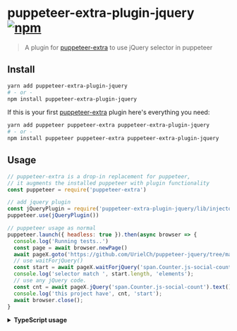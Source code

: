 # puppeteer-extra-plugin-jquery  [![npm](https://img.shields.io/npm/v/puppeteer-extra-plugin-jquery.svg)](https://www.npmjs.com/package/puppeteer-extra-plugin-jquery)

> A plugin for [puppeteer-extra](https://github.com/berstend/puppeteer-extra) to use jQuery selector in puppeteer

## Install

```bash
yarn add puppeteer-extra-plugin-jquery
# - or -
npm install puppeteer-extra-plugin-jquery
```

If this is your first [puppeteer-extra](https://github.com/berstend/puppeteer-extra) plugin here's everything you need:

```bash
yarn add puppeteer puppeteer-extra puppeteer-extra-plugin-jquery
# - or -
npm install puppeteer puppeteer-extra puppeteer-extra-plugin-jquery
```

## Usage

```js
// puppeteer-extra is a drop-in replacement for puppeteer,
// it augments the installed puppeteer with plugin functionality
const puppeteer = require('puppeteer-extra')

// add jquery plugin
const jQueryPlugin = require('puppeteer-extra-plugin-jquery/lib/injector');
puppeteer.use(jQueryPlugin())

// puppeteer usage as normal
puppeteer.launch({ headless: true }).then(async browser => {
  console.log('Running tests..')
  const page = await browser.newPage()
  await pageX.goto('https://github.com/UrielCh/puppeteer-jquery/tree/master/puppeteer-jquery', { waitUntil: 'domcontentloaded' })
  // use waitForjQuery()
  const start = await pageX.waitForjQuery('span.Counter.js-social-count');
  console.log('selector match ', start.length, 'elements');
  // use any jQuery code.
  const cnt = await pageX.jQuery('span.Counter.js-social-count').text();
  console.log('this project have', cnt, 'start');
  await browser.close();
}

```
<details>
 <summary><strong>TypeScript usage</strong></summary><br/>

> `puppeteer-extra-plugin-jquery` is intend to be use in TS to unleash its full potential
> Typing is available for most jQuery syntax.

```ts
import puppeteer from 'puppeteer-extra'
import { Plugin, PageEx } from 'puppeteer-extra-plugin-jquery'

puppeteer
  .use(new Plugin())
  .launch({ headless: true })
  .then(async browser => {
    const pageOrg = await browser.newPage()
    // cast page as PageEx (will pe update with future puppeteer-extra version)
    const page = pageOrg as unknown as PageEx;
    await page.goto('https://github.com/UrielCh/puppeteer-jquery/tree/master/puppeteer-jquery', { waitUntil: 'domcontentloaded' })
    const start = await page.waitForjQuery('span.Counter.js-social-count');
    console.log('selector match ', start.length, 'elements');
    const cnt = await page.jQuery('span.Counter.js-social-count').text();
    console.log('this project have', cnt, 'start');
    await browser.close();
  })
```

This plugin fullname is `puppeteer-extra-plugin-jquery/lib/Plugin`

## Old doc

### Usage [typescript]

Handle `Page` instance as `PageEx`, and get access to `page.jQuery(selector: string)`

```bash
npm install puppeteer
npm install puppeteer-jquery
npm install --save-dev typescript @types/node ts-node
```

```Typescript
import puppeteer from 'puppeteer';
import { pageExtend } from 'puppeteer-jquery';

(async () => {
    let browser = await puppeteer.launch({headless: true});
    let pageOrg = await browser.newPage();
    let page = pageExtend(pageOrg);
    await page.jQuery('body').append(`<h1>Title</h1> <div><h3>sub-title <i>X</i><h3> <h4>h4</h4></div>`);
    // get the H1 value
    let title = await page.jQuery('h1').text();
    // chain calls
    let text = await page.jQuery('body i:last')
        .closest('div')
        .find('h3')
        .css('color', 'yellow')
        .parent()
        .find(':last')
        .text();
    console.log('this page contains H1:', title);
    console.log('last h4 contains', text);
})();
```

### Usage [javascript]

Handle `Page` instance as `PageEx`, and get access to `page.jQuery(selector: string)`

```bash
npm install puppeteer
npm install puppeteer-jquery
```

```Typescript
const puppeteer = require ('puppeteer');
const { pageExtend } = require('puppeteer-jquery');

(async () => {
    let browser = await puppeteer.launch({headless: true});
    let pageOrg = await browser.newPage();
    let page = pageExtend(pageOrg);
    await page.jQuery('body').append(`<h1>Title</h1> <div><h3>sub-title <i>X</i><h3> <h4>h4</h4></div>`);
    // get the H1 value
    let title = await page.jQuery('h1').text();
    // chain calls
    let text = await page.jQuery('body i:last')
        .closest('div')
        .find('h3')
        .css('color', 'yellow')
        .parent()
        .find(':last')
        .text();
    console.log('this page contains H1:', title);
    console.log('last h4 contains', text);
})();
```

### Advanced common usage [typescript]

```bash
npm install puppeteer
npm install puppeteer-jquery
npm install --save-dev typescript @types/node ts-node
```

```Typescript
import puppeteer from 'puppeteer';
import { pageExtend } from 'puppeteer-jquery'

(async() =>{
    let browser = await puppeteer.launch({headless: true});
    let pageOrg = await browser.newPage();
    await page.goto('http://maywebsite.abc', {
        waitUntil: 'networkidle2',
    });
    
    let page = pageExtend(pageOrg);
    
    // get all li text in the page as an array
    const data: string[] = await jqPage
        .jQuery('li')
        .map((id: number, elm: HTMLElement) => elm.textContent)
        .pojo();
})();
```
`data` contains somethink like:

```javascript
 [ "a mug", "a hat"]
```

### Advanced common usage [javascript]

```bash
npm install -g typescript @types/node ts-node

npm init -y
npm install puppeteer puppeteer-jquery picocolors
npm --save-dev install @types/jquery
```

Fill tsconfig.json:
```json
{
  "compilerOptions": {
    "target": "es2017",
    "lib": [ "DOM", "ES2017" ],
    "types": [ "node", "jquery" ],
    "module": "commonjs",
    "esModuleInterop": true,
    "strict": true,
  }
}
```

Fill your the code in index.ts
```Typescript
import puppeteer from 'puppeteer';
import { pageExtend } from 'puppeteer-jquery';
import pc from 'picocolors';
import type jq from 'jquery'
var jQuery: typeof jq;
(async() =>{
    let browser = await puppeteer.launch({headless: false});
    let pageOrg = await browser.newPage();
    await pageOrg.goto('https://github.com/UrielCh/puppeteer-jquery', { waitUntil: 'networkidle2' });
    let jqPage = pageExtend(pageOrg);
    const stars: string = await jqPage.jQuery('#repo-stars-counter-star').text();
    console.log(`my project is only ${pc.yellow(stars)}⭐`);
    const files = await jqPage.jQuery('div[aria-labelledby="files"] > div[role="row"].Box-row')
        .map((id: number, elm: HTMLElement) => {
             const div = jQuery(elm);
             const icon = (div.find('[role="gridcell"] [aria-label]:first').attr('aria-label') || '').trim();
             const filename = (div.find('div[role="rowheader"]').text() || '').trim();
             const lastChange = (div.find('[role="gridcell"]:last').text() || '').trim();
             return {icon, filename, lastChange};
        }).pojo<{icon: string, filename: string, lastChange: string}>();
    for (const file of files) {
        console.log(`file ${pc.green(file.filename)} is ${file.icon} had been change ${file.lastChange} `);
    }
    browser.close()
})();

```

`ts-node index.ts`
```
my project is only 3219⭐
file .vscode is Directory had been change 13 months ago
file playwright-jquery is Directory had been change 4 months ago
file puppeteer-jquery is Directory had been change 4 months ago
file .gitignore is File had been change 3 years ago
file LICENSE is File had been change 3 years ago
file README.md is File had been change 13 months ago
```

### Advanced common usage [javascript]

```bash
npm init -y
npm install puppeteer puppeteer-jquery picocolors
npm --save-dev install @types/jquery
```

Fill your the code in index.js
```javascript
const puppeteer = require('puppeteer');
const { pageExtend }  = require('puppeteer-jquery');
const pc = require('picocolors');

var jQuery;
(async() =>{

    let browser = await puppeteer.launch({headless: false});
    let pageOrg = await browser.newPage();
    await pageOrg.goto('https://github.com/UrielCh/puppeteer-jquery', { waitUntil: 'networkidle2' });
    let jqPage = pageExtend(pageOrg);
    /** @type {string} */
    const stars = await jqPage.jQuery('#repo-stars-counter-star').text();
    console.log(`my project is only ${pc.yellow(stars)}⭐`);
    const files = await jqPage.jQuery('div[aria-labelledby="files"] > div[role="row"].Box-row')
        .map((id, elm) => {
             const div = jQuery(elm);
             const icon = (div.find('[role="gridcell"] [aria-label]:first').attr('aria-label') || '').trim();
             const filename = (div.find('div[role="rowheader"]').text() || '').trim();
             const lastChange = (div.find('[role="gridcell"]:last').text() || '').trim();
             return {icon, filename, lastChange};
        }).pojo();
    for (const file of files) {
        console.log(`file ${pc.green(file.filename)} is ${file.icon} had been change ${file.lastChange} `);
    }
    browser.close()
})();

```
`ts-node index.ts`

output:
```
my project is only 3220⭐
file .vscode is Directory had been change 13 months ago
file playwright-jquery is Directory had been change 4 months ago
file puppeteer-jquery is Directory had been change 4 months ago
file .gitignore is File had been change 3 years ago
file LICENSE is File had been change 3 years ago
file README.md is File had been change 13 months ago
```

### Usage Mixed with puppeteer-extra

```bash
npm init -y
npm install puppeteer-extra puppeteer-extra-plugin-stealth puppeteer

```

```Typescript
import { pageExtend, PageEx } from 'puppeteer-jquery'
import puppeteer from 'puppeteer-extra';
import StealthPlugin from 'puppeteer-extra-plugin-stealth'
puppeteer.use(StealthPlugin())

const page1 = 'https://recaptcha-demo.appspot.com/recaptcha-v3-request-scores.php';

const main = async () => {
    const browser = await puppeteer.launch({ headless: false });
    const page = await browser.newPage();
    const pageEx: PageEx = pageExtend(page);
    await page.goto(page1, { waitUntil: 'domcontentloaded' }); // 'networkidle0'
    const go = await pageEx.waitForjQuery('button.go');
    if (!go.length) {
        console.error('go button not found');
        return;
    }
    await pageEx.jQuery('button.go').map((index, element) => { jQuery(element).trigger('click'); })
    await page.$eval('button.go', (el: Element) => (el as HTMLElement).click()); 
    const r1 = await pageEx.waitForjQuery('pre.response:contains("score")');
    console.log(await r1[0].boundingBox());
    await page.screenshot({ path: 'testresult.png', fullPage: true })
    const result = await pageEx.jQuery('pre.response').text();
    console.log('score is:' + JSON.parse(result).score);
    await page.waitForTimeout(500);
    await page.close();
    await browser.close();
}
main();

```

### Notes

You may also install `@types/jquery` dependence for more complex JQuery task, in this case always use `jQuery` method, do not use `$` sortcut, the bundeled jQuery will be renamed before being injected. the injection process rename fullname `jQuery` to the rigth value before injections.

## changelog

* V0.3.6 update docs
* V0.3.5 project renamed to puppeteer-extra-plugin-jquery and can be use with [berstend/puppeteer-extra](https://github.com/berstend/puppeteer-extra)
* V0.3.3 improve typing + update all deps
* V0.3.0 Add a advance example in doc, improve map signature, add not(), offsetParent(), update is(), add scrapping test, unify code to work with playwright
* V0.2.1 Add a advance example in doc, improve map signature, add not(), offsetParent(), update is(), add scrapping test.
* V0.2.0 project backmto live, puppeter is now writen in typescript, add some jquery method (attr(string), css(string), prop(string))
* V0.1.8 change waitForjQuery return type to ElementHandle[]
* V0.1.7 add waitForjQuery
* V0.1.6 update doc

## around this project

* [melbourne2991/jquery-puppeteer](https://github.com/melbourne2991/jquery-puppeteer) Simple JQuery integration, by adding a `page.evalJquery()`.
* [playwright-jquery](https://www.npmjs.com/package/playwright-jquery) The playwright version.
